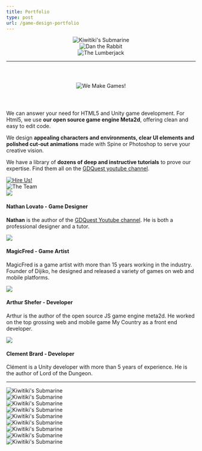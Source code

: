 ```yaml
---
title: Portfolio
type: post
url: /game-design-portfolio
---
```


<header grid>
    <div column>
        <img src="/img/page/portfolio/content/header/gdquest-portfolio-magicfred-kiwitiki-submarine.png" class="img-responsive" alt="Kiwitiki's Submarine">
    </div>
    <div column>
        <img src="/img/page/portfolio/content/header/gdquest-portfolio-Dan-The-Rabbit.jpg" class="img-responsive" alt="Dan the Rabbit">
    </div>
    <div column>
        <img src="/img/page/portfolio/content/header/gdquest-portfolio-The-Lumberjack.jpg" class="img-responsive" alt="The Lumberjack">
    </div>
    <hr>
</header>

<section class="-center">
    <header>
        <img class="-center" src="/img/page/portfolio/banner-we-make-games.png" alt="We Make Games!" class="img-responsive center-block" />
    </header>
    <article>
        <div grid>
            <div column>
                <p> We can answer your need for HTML5 and Unity game development. For Html5, we use <strong>our open source game engine Meta2d</strong>, offering clean and easy to edit code. </p>
            </div>
            <div column>
                <p> We design <strong>appealing characters and environments, clear UI elements and polished cut-out animations</strong> made with Spine or Photoshop to serve your creative vision. </p>
            </div>
            <div column>
                <p> We have a library of <strong>dozens of deep and instructive tutorials</strong> to prove our expertise. Find them all on the <a href="https://www.youtube.com/c/gdquest">GDQuest youtube channel</a>. </p>
            </div>
        </div>
        <!-- The team -->
        <div class="-center">
            <a href="mailto:Nathan@GDQuest.com"> <img src="/img/page/portfolio/button-hire-us.png" alt="Hire Us!" /> </a>
        </div>
        <div class="-center">
            <img src="/img/page/portfolio/banner-the-team.png" alt="The Team" />
        </div>
        <div grid>
            <div column="3">
                <img src="/img/page/portfolio/avatars/avatar-nathan.png" class="img-responsive center-block">
                <h4>Nathan Lovato - Game Designer</h4>
                <p><strong>Nathan</strong> is the author of the <a href="http://youtube.com/c/gdquest">GDQuest Youtube channel</a>. He is both a professional designer and a tutor.</p>
            </div>
            <div column="3">
                <img src="/img/page/portfolio/avatars/avatar-magicfred.png" class="img-responsive center-block">
                <h4>MagicFred - Game Artist</h4>
                <p>MagicFred is a game artist with more than 15 years working in the industry. Founder of Dijiko, he designed and released a variety of games on web and mobile platforms.</p>
            </div>
            <div column="3">
                <img src="/img/page/portfolio/avatars/avatar-arthur.png" class="img-responsive center-block">
                <h4>Arthur Shefer - Developer</h4>
                <p>Arthur is the author of the open source JS game engine meta2d. He worked on the top grossing web and mobile game My Country as a front end developer.</p>
            </div>
            <div column="3">
                <img src="/img/page/portfolio/avatars/avatar-clement.png" class="img-responsive center-block">
                <h4>Clement Brard - Developer</h4>
                <p>Clément is a Unity developer with more than 5 years of experience. He is the author of Lord of the Dungeon.</p>
            </div>
        </div>
        <hr>
        <!-- Our work -->
        <div grid>
            <div column>
                <img src="/img/page/portfolio/content/gdquest-game-design-portfolio-4.png" class="img-responsive" alt="Kiwitiki's Submarine">
            </div>
            <div column>
                <img src="/img/page/portfolio/content/gdquest-game-design-portfolio-5.png" class="img-responsive" alt="Kiwitiki's Submarine">
            </div>
            <div column>
                <img src="/img/page/portfolio/content/gdquest-game-design-portfolio-6.jpg" class="img-responsive" alt="Kiwitiki's Submarine">
            </div>
        </div>
        <div grid>
            <div column>
                <img src="/img/page/portfolio/content/gdquest-game-design-portfolio-7.png" class="img-responsive" alt="Kiwitiki's Submarine">
            </div>
            <div column>
                <img src="/img/page/portfolio/content/gdquest-game-design-portfolio-8.png" class="img-responsive" alt="Kiwitiki's Submarine">
            </div>
            <div column>
                <img src="/img/page/portfolio/content/gdquest-game-design-portfolio-9.png" class="img-responsive" alt="Kiwitiki's Submarine">
            </div>
        </div>
        <div grid>
            <div column>
                <img src="/img/page/portfolio/content/gdquest-game-design-portfolio-1.jpg" class="img-responsive" alt="Kiwitiki's Submarine">
            </div>
            <div column>
                <img src="/img/page/portfolio/content/gdquest-game-design-portfolio-2.jpg" class="img-responsive" alt="Kiwitiki's Submarine">
            </div>
            <div column>
                <img src="/img/page/portfolio/content/gdquest-game-design-portfolio-3.jpg" class="img-responsive" alt="Kiwitiki's Submarine">
            </div>
    </article>
</section>
